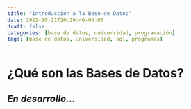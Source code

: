 ```yaml
---
title: "Introduccion a la Base de Datos"
date: 2022-10-21T20:29:46-04:00
draft: false
categories: [base de datos, universidad, programación]
tags: [base de datos, universidad, sql, programas]
---
```


# ¿Qué son las Bases de Datos?

## *En desarrollo...*